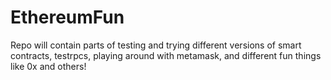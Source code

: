 # EthereumFun
Repo will contain parts of testing and trying different versions of smart contracts, testrpcs, playing around with metamask, and different fun things like 0x and others! 
